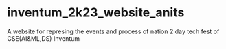 # inventum_2k23_website_anits
A website for represing the events and process of nation 2 day tech fest of CSE(AI&amp;ML,DS) Inventum
